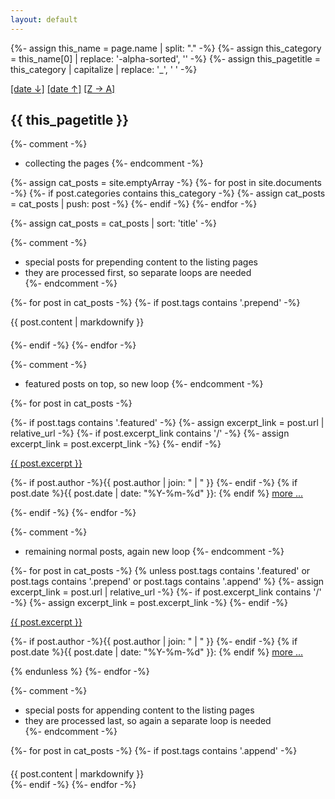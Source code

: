 ```yaml
---
layout: default
---
```


{%- assign this_name = page.name | split: "." -%}
{%- assign this_category = this_name[0] | replace: '-alpha-sorted', '' -%}
{%- assign this_pagetitle = this_category  | capitalize | replace: '_', ' ' -%}

<div id="listpage_headline_wrapper">
	<div id="listpage_sortmarker">
		<a href="{{this_category}}-date-sorted.html">[date&nbsp;&darr;]</a>
 		<a href="{{this_category}}-date-sorted-reverse.html">[date&nbsp;&uarr;]</a>
		<a href="{{this_category}}-alpha-sorted-reverse.html">[Z&nbsp;&rarr;&nbsp;A]</a>
	</div>
	<div id="listpage_headline">
		<h2 class="page_title">{{ this_pagetitle }}</h2>
	</div>
</div>

{%- comment -%}
  * collecting the pages
{%- endcomment -%}

{%- assign cat_posts = site.emptyArray -%}
{%- for post in site.documents -%}
  {%- if post.categories contains this_category -%}
    {%- assign cat_posts = cat_posts | push: post -%}
  {%- endif -%}
{%- endfor -%}

{%- assign cat_posts = cat_posts | sort: 'title' -%}

{%- comment -%}
  * special posts for prepending content to the listing pages
  * they are processed first, so separate loops are needed  
{%- endcomment -%}

{%- for post in cat_posts -%}
  {%- if post.tags contains '.prepend' -%}
<div style="margin-bottom: 20px;">
{{ post.content | markdownify }}
</div>
  {%- endif -%}
{%- endfor -%}

{%- comment -%}
  * featured posts on top, so new loop
{%- endcomment -%}

{%- for post in cat_posts -%}

  {%- if post.tags contains '.featured' -%}
    {%- assign excerpt_link = post.url | relative_url -%}
    {%- if post.excerpt_link contains '/' -%}
      {%- assign excerpt_link = post.excerpt_link -%}
    {%- endif -%}
<div class="excerpt">
<a href="{{ excerpt_link }}">
{{ post.excerpt }}
</a>
  <p class="footnote">
    {%- if post.author -%}{{ post.author | join: " | " }}&nbsp;{%- endif -%}
    {% if post.date %}{{ post.date | date: "%Y-%m-%d" }}: {% endif %}
    <a href="{{ excerpt_link }}">more ...</a>
  </p>
</div>
  {%- endif -%}
{%- endfor -%}

{%- comment -%}
  * remaining normal posts, again new loop
{%- endcomment -%}

{%- for post in cat_posts -%}
  {% unless post.tags contains '.featured' or post.tags contains '.prepend' or post.tags contains '.append' %} 
    {%- assign excerpt_link = post.url | relative_url -%}
    {%- if post.excerpt_link contains '/' -%}
      {%- assign excerpt_link = post.excerpt_link -%}
    {%- endif -%}
<div class="excerpt">
<a href="{{ excerpt_link }}">
{{ post.excerpt }}
</a>
  <p class="footnote">
    {%- if post.author -%}{{ post.author | join: " | " }}&nbsp;{%- endif -%}
    {% if post.date %}{{ post.date | date: "%Y-%m-%d" }}: {% endif %}
    <a href="{{ excerpt_link }}">more ...</a>
  </p>
</div>
  {% endunless %}
{%- endfor -%}

{%- comment -%}
  * special posts for appending content to the listing pages
  * they are processed last, so again a separate loop is needed  
{%- endcomment -%}

{%- for post in cat_posts -%}
  {%- if post.tags contains '.append' -%}
<div style="margin-top: 20px;">
{{ post.content | markdownify }}
</div>
  {%- endif -%}
{%- endfor -%}

